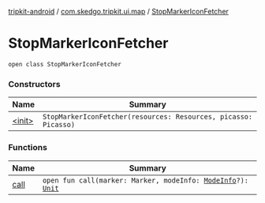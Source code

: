 [tripkit-android](../../index.md) / [com.skedgo.tripkit.ui.map](../index.md) / [StopMarkerIconFetcher](./index.md)

# StopMarkerIconFetcher

`open class StopMarkerIconFetcher`

### Constructors

| Name | Summary |
|---|---|
| [&lt;init&gt;](-init-.md) | `StopMarkerIconFetcher(resources: Resources, picasso: Picasso)` |

### Functions

| Name | Summary |
|---|---|
| [call](call.md) | `open fun call(marker: Marker, modeInfo: `[`ModeInfo`](../../skedgo.tripkit.routing/-mode-info/index.md)`?): `[`Unit`](https://kotlinlang.org/api/latest/jvm/stdlib/kotlin/-unit/index.html) |
